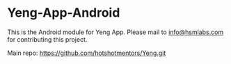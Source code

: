 # Yeng-App-Android
This is the Android module for Yeng App.
Please mail to info@hsmlabs.com for contributing this project.

Main repo: https://github.com/hotshotmentors/Yeng.git
